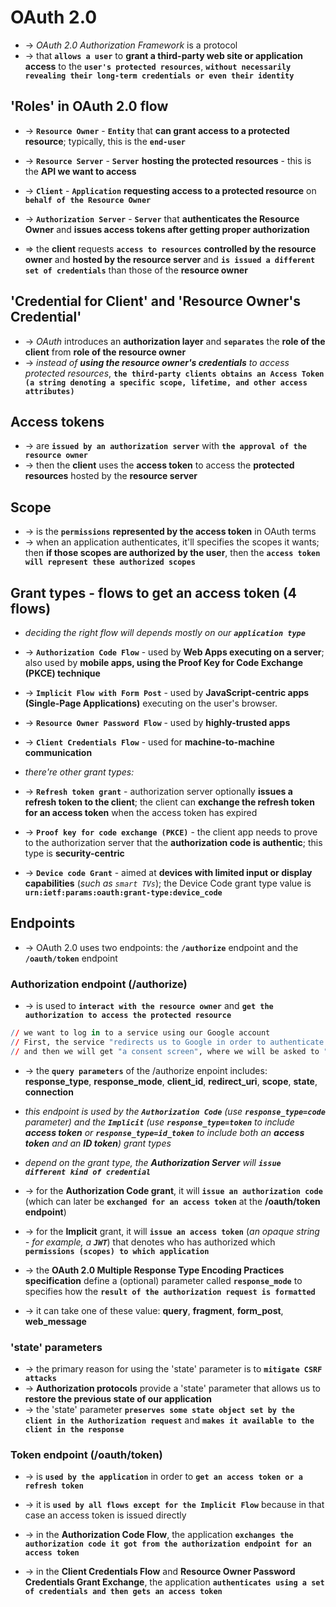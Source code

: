 
# OAuth 2.0
* -> _OAuth 2.0 Authorization Framework_ is a protocol 
* -> that **`allows a user`** to **grant a third-party web site or application access** to the **`user's protected resources`**, **`without necessarily revealing their long-term credentials or even their identity`**

## 'Roles' in OAuth 2.0 flow
* -> **`Resource Owner`** - **`Entity`** that **can grant access to a protected resource**; typically, this is the **`end-user`**
* -> **`Resource Server`** - **`Server`** **hosting the protected resources** - this is the **API we want to access**
* -> **`Client`** - **`Application`** **requesting access to a protected resource** on **`behalf of the Resource Owner`**
* -> **`Authorization Server`** - **`Server`** that **authenticates the Resource Owner** and **issues access tokens after getting proper authorization**

* => the **client** requests **`access to resources`** **controlled by the resource owner** and **hosted by the resource server** and **`is issued a different set of credentials`** than those of the **resource owner** 

## 'Credential for Client' and 'Resource Owner's Credential'
* -> _OAuth_ introduces an **authorization layer** and **`separates`** the **role of the client** from **role of the resource owner**
* -> _instead of **using the resource owner's credentials** to access protected resources_, **`the third-party clients obtains an Access Token (a string denoting a specific scope, lifetime, and other access attributes)`**

## Access tokens 
* -> are **`issued by an authorization server`** with **`the approval of the resource owner`**
* -> then the **client** uses the **access token** to access the **protected resources** hosted by the **resource server**

## Scope
* -> is the **`permissions`** **represented by the access token** in OAuth terms
* -> when an application authenticates, it'll specifies the scopes it wants; then **if those scopes are authorized by the user**, then the **`access token will represent these authorized scopes`**

## Grant types - flows to get an access token (4 flows)
* _deciding the right flow will depends mostly on our **`application type`**_
* -> **`Authorization Code Flow`** - used by **Web Apps executing on a server**; also used by **mobile apps, using the Proof Key for Code Exchange (PKCE) technique**
* -> **`Implicit Flow with Form Post`** - used by **JavaScript-centric apps (Single-Page Applications)** executing on the user's browser.
* -> **`Resource Owner Password Flow`** - used by **highly-trusted apps**
* -> **`Client Credentials Flow`** - used for **machine-to-machine communication**

* _there're other grant types:_
* -> **`Refresh token grant`** - authorization server optionally **issues a refresh token to the client**; the client can **exchange the refresh token for an access token** when the access token has expired
* -> **`Proof key for code exchange (PKCE)`** - the client app needs to prove to the authorization server that the **authorization code is authentic**; this type is **security-centric**
* -> **`Device code Grant`** - aimed at **devices with limited input or display capabilities** (_such as `smart TVs`_); the Device Code grant type value is **`urn:ietf:params:oauth:grant-type:device_code`**

## Endpoints
* -> OAuth 2.0 uses two endpoints: the **`/authorize`** endpoint and the **`/oauth/token`** endpoint

### Authorization endpoint (/authorize)
* -> is used to **`interact with the resource owner`** and **`get the authorization to access the protected resource`**

```r - Ex:
// we want to log in to a service using our Google account
// First, the service "redirects us to Google in order to authenticate (if we're not already logged in)" 
// and then we will get "a consent screen", where we will be asked to "authorize the service to access some of our data (protected resources)" (for example, our email address and our list of contacts)
```

* -> the **`query parameters`** of the /authorize enpoint includes: **response_type**, **response_mode**, **client_id**, **redirect_uri**, **scope**, **state**, **connection**

* _this endpoint is used by the **`Authorization Code`** (_use **`response_type=code`** parameter_) and the **`Implicit`** (_use **`response_type=token`** to include **access token** or **`response_type=id_token`** to include both an **access token** and an **ID token**_) grant types_ 
* _depend on the grant type, the **Authorization Server** will **`issue different kind of credential`**_
* -> for the **Authorization Code grant**, it will **`issue an authorization code`** (which can later be **`exchanged for an access token`** at the **/oauth/token endpoint**)
* -> for the **Implicit** grant, it will **`issue an access token`** (_an opaque string - for example, a **`JWT`**_) that denotes who has authorized which **`permissions (scopes) to which application`**

* -> the **OAuth 2.0 Multiple Response Type Encoding Practices specification** define a (optional) parameter called **`response_mode`** to specifies how the **`result of the authorization request is formatted`**
* -> it can take one of these value: **query**, **fragment**, **form_post**, **web_message**

### 'state' parameters
* -> the primary reason for using the 'state' parameter is to **`mitigate CSRF attacks`**
* -> **Authorization protocols** provide a 'state' parameter that allows us to **restore the previous state of our application**
* -> the 'state' parameter **`preserves some state object set by the client in the Authorization request`** and **`makes it available to the client in the response`**

### Token endpoint (/oauth/token)
* -> is **`used by the application`** in order to **`get an access token or a refresh token`**

* -> it is **`used by all flows except for the Implicit Flow`** because in that case an access token is issued directly
* -> in the **Authorization Code Flow**, the application **`exchanges the authorization code it got from the authorization endpoint for an access token`**
* -> in the **Client Credentials Flow** and **Resource Owner Password Credentials Grant Exchange**, the application **`authenticates using a set of credentials and then gets an access token`**
